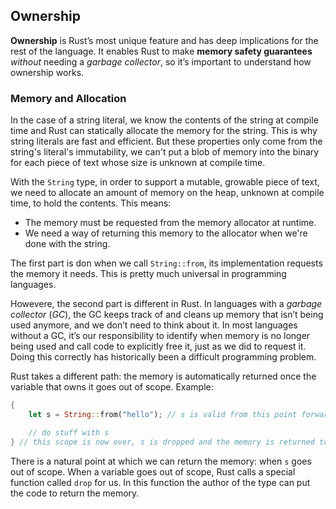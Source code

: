 ## Ownership
**Ownership** is Rust’s most unique feature and has deep implications for the rest of the language. It enables Rust to make **memory safety guarantees** *without* needing a *garbage collector*, so it’s important to understand how ownership works.

### Memory and Allocation
In the case of a string literal, we know the contents of the string at compile time and Rust can statically allocate the memory for the string. This is why string literals are fast and efficient. But these properties only come from the string's literal's immutability, we can't put a blob of memory into the binary for each piece of text whose size is unknown at compile time.

With the `String` type, in order to support a mutable, growable piece of text, we need to allocate an amount of memory on the heap, unknown at compile time, to hold the contents. This means:
 - The memory must be requested from the memory allocator at runtime.
 - We need a way of returning this memory to the allocator when we're done with the string.

The first part is don when we call `String::from`, its implementation requests the memory it needs. This is pretty much universal in programming languages.

Howevere, the second part is different in Rust. 
In languages with a *garbage collector* (*GC*), the GC keeps track of and cleans up memory that isn’t being used anymore, and we don’t need to think about it. In most languages without a GC, it’s our responsibility to identify when memory is no longer being used and call code to explicitly free it, just as we did to request it. Doing this correctly has historically been a difficult programming problem.

Rust takes a different path: the memory is automatically returned once the variable that owns it goes out of scope.
Example:
```Rust
{
    let s = String::from("hello"); // s is valid from this point forward

    // do stuff with s
} // this scope is now over, s is dropped and the memory is returned to the allocator
```
There is a natural point at which we can return the memory: when `s` goes out of scope. When a variable goes out of scope, Rust calls a special function called `drop` for us. In this function the author of the type can put the code to return the memory.
